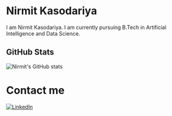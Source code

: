 # Nirmit Kasodariya
I am Nirmit Kasodariya. I am currently pursuing B.Tech in Artificial Intelligence and Data Science. 

## GitHub Stats

![Nirmit's GitHub stats](https://github-readme-stats.vercel.app/api?username=yourusername&show_icons=true&theme=dark)

# Contact me
[![LinkedIn](https://img.shields.io/badge/LinkedIn-blue?style=for-the-badge&logo=linkedin)](https://www.linkedin.com/in/nirmit-kasodariya-499aa7208/{:target="_blank"})



